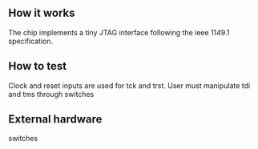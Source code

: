 <!---

This file is used to generate your project datasheet. Please fill in the information below and delete any unused
sections.

You can also include images in this folder and reference them in the markdown. Each image must be less than
512 kb in size, and the combined size of all images must be less than 1 MB.
-->

## How it works

The chip implements a tiny JTAG interface following the ieee 1149.1
specification.

## How to test

Clock and reset inputs are used for tck and trst.  User must manipulate tdi
and tms through switches

## External hardware

switches
